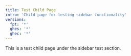 ```yaml
---
title: Test Child Page
intro: 'Child page for testing sidebar functionality'
versions:
  fpt: '*'
  ghes: '*'
  ghec: '*'
---
```


This is a test child page under the sidebar test section.
